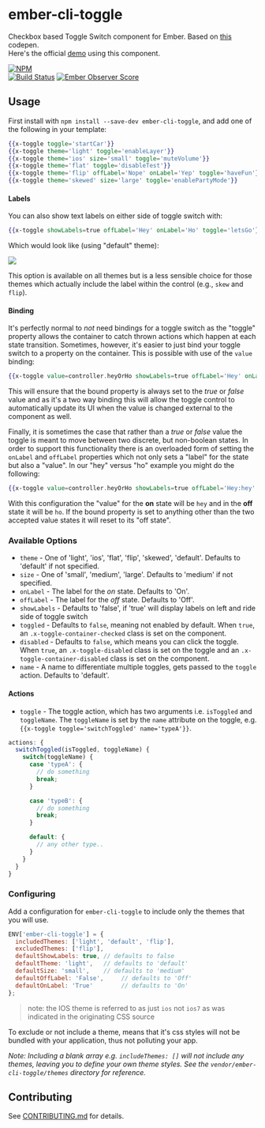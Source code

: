 # ember-cli-toggle

Checkbox based Toggle Switch component for Ember.
Based on [this](http://codepen.io/mallendeo/pen/eLIiG/) codepen.  
Here's the official [demo] using this component.

[![NPM][npm-badge]][npm-badge-url]  
[![Build Status][travis-badge]][travis-badge-url]
[![Ember Observer Score][ember-observer-badge]][ember-observer-url]

## Usage

First install with `npm install --save-dev ember-cli-toggle`, and add one of the following
in your template:

```hbs
{{x-toggle toggle='startCar'}}
{{x-toggle theme='light' toggle='enableLayer'}}
{{x-toggle theme='ios' size='small' toggle='muteVolume'}}
{{x-toggle theme='flat' toggle='disableTest'}}
{{x-toggle theme='flip' offLabel='Nope' onLabel='Yep' toggle='haveFun'}}
{{x-toggle theme='skewed' size='large' toggle='enablePartyMode'}}
```

#### Labels
You can also show text labels on either side of toggle switch with:

````hbs
{{x-toggle showLabels=true offLabel='Hey' onLabel='Ho' toggle='letsGo'}}
````

Which would look like (using "default" theme):

![ ](vendor/ember-cli-toggle/example-images/show-labels.png)

This option is available on all themes but is a less sensible choice for those themes which actually
include the label within the control (e.g., `skew` and `flip`).

#### Binding ####

It's perfectly normal to *not* need bindings for a toggle switch as the "toggle" property allows the container to catch thrown actions
which happen at each state transition. Sometimes, however, it's easier to just bind your toggle switch to a property on the container. This is possible with use of the `value` binding:

````hbs
{{x-toggle value=controller.heyOrHo showLabels=true offLabel='Hey' onLabel='Ho'}}
````

This will ensure that the bound property is always set to the *true* or *false* value and as it's a two way binding this will allow the toggle
control to automatically update its UI when the value is changed external to the component as well.

Finally, it is sometimes the case that rather than a *true* or *false* value the toggle is meant to move between two discrete, but non-boolean states.
In order to support this functionality there is an overloaded form of setting the `onLabel` and `offLabel` properties which not only sets a "label"
for the state but also a "value". In our "hey" versus "ho" example you might do the following:

````hbs
{{x-toggle value=controller.heyOrHo showLabels=true offLabel='Hey:hey' onLabel='Ho:ho'}}
````

With this configuration the "value" for the **on** state will be `hey` and in the **off** state it will be `ho`. If the bound property
is set to anything other than the two accepted value states it will reset to its "off state".

### Available Options

* `theme` - One of 'light', 'ios', 'flat', 'flip', 'skewed', 'default'.
            Defaults to 'default' if not specified.
* `size` -  One of 'small', 'medium', 'large'.
            Defaults to 'medium' if not specified.
* `onLabel` - The label for the *on* state. Defaults to 'On'.
* `offLabel` - The label for the *off* state. Defaults to 'Off'.
* `showLabels` - Defaults to 'false', if 'true' will display labels on left and ride side of toggle switch
* `toggled` - Defaults to `false`, meaning not enabled by default. When `true`, an `.x-toggle-container-checked` class is set on the component.
* `disabled` - Defaults to `false`, which means you can click the toggle.
  When `true`, an `.x-toggle-disabled` class is set on the toggle and an `.x-toggle-container-disabled` class is set on the component.
* `name` - A name to differentiate multiple toggles, gets passed to the `toggle` action. Defaults to 'default'.

#### Actions

* `toggle` - The toggle action, which has two arguments i.e. `isToggled` and `toggleName`. The `toggleName` is set by
  the `name` attribute on the toggle, e.g. `{{x-toggle toggle='switchToggled' name='typeA'}}`.

```js
actions: {
  switchToggled(isToggled, toggleName) {
    switch(toggleName) {
      case 'typeA': {
        // do something
        break;
      }

      case 'typeB': {
        // do something
        break;
      }

      default: {
        // any other type..
      }
    }
  }
}
```

### Configuring

Add a configuration for `ember-cli-toggle` to include only the themes that
you will use.

```js
ENV['ember-cli-toggle'] = {
  includedThemes: ['light', 'default', 'flip'],
  excludedThemes: ['flip'],
  defaultShowLabels: true, // defaults to false
  defaultTheme: 'light',   // defaults to 'default'
  defaultSize: 'small',    // defaults to 'medium'
  defaultOffLabel: 'False',     // defaults to 'Off'
  defaultOnLabel: 'True'        // defaults to 'On'
};
```
> note: the IOS theme is referred to as just `ios` not `ios7` as was indicated in the originating CSS source

To exclude or not include a theme, means that it's css styles will not be bundled with
your application, thus not polluting your app.

_Note: Including a blank array e.g. `includeThemes: []` will not include any themes, leaving
you to define your own theme styles. See the `vendor/ember-cli-toggle/themes` directory
for reference._

## Contributing

See [CONTRIBUTING.md] for details.

[npm-badge]: https://nodei.co/npm/ember-cli-toggle.png?downloads=true&stars=true
[npm-badge-url]: https://nodei.co/npm/ember-cli-toggle/
[travis-badge]: https://travis-ci.org/knownasilya/ember-cli-toggle.svg
[travis-badge-url]: https://travis-ci.org/knownasilya/ember-cli-toggle
[ember-observer-badge]: http://emberobserver.com/badges/ember-cli-toggle.svg
[ember-observer-url]: http://emberobserver.com/addons/ember-cli-toggle
[demo]: http://knownasilya.github.io/ember-cli-toggle/
[CONTRIBUTING.md]: CONTRIBUTING.md
